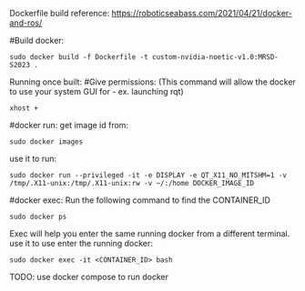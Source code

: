 Dockerfile build reference: 
https://roboticseabass.com/2021/04/21/docker-and-ros/


#Build docker: 
```
sudo docker build -f Dockerfile -t custom-nvidia-noetic-v1.0:MRSD-S2023 .
```
Running once built: 
#Give permissions:
(This command will allow the docker to use your system GUI for - ex. launching rqt)
```
xhost +
```

#docker run:
get image id from:
```
sudo docker images
```

use it to run:
```
sudo docker run --privileged -it -e DISPLAY -e QT_X11_NO_MITSHM=1 -v /tmp/.X11-unix:/tmp/.X11-unix:rw -v ~/:/home DOCKER_IMAGE_ID
```

#docker exec:
Run the following command to find the CONTAINER_ID
```
sudo docker ps 
```

Exec will help you enter the same running docker from a different terminal.
use it to use enter the running docker:
```
sudo docker exec -it <CONTAINER_ID> bash
```


TODO: 
use docker compose to run docker
